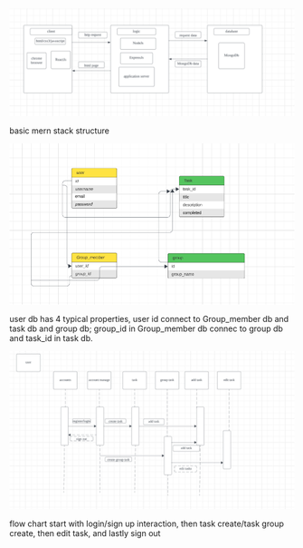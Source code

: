 <img width="1000px" src="./images/high-level.png" alt="HighLevelComponent" />

basic mern stack structure

<img width="1000px" src="./images/er-diagram.png" alt="ER-Diagram" />

user db has 4 typical properties, user id connect to Group_member db and task db and group db; group_id in Group_member db connec to group db and task_id in task db.

<img width="1000px" src="./images/flow.png" alt="Flowchart" />

flow chart start with login/sign up interaction, then task create/task group create, then edit task, and lastly sign out
